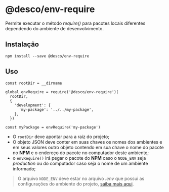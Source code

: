 # @desco/env-require

Permite executar o método *require()* para pacotes locais diferentes dependendo do ambiente de desenvolvimento.

## Instalação

```
npm install --save @desco/env-require
```

## Uso

```
const rootDir = __dirname

global.envRequire = require('@desco/env-require')(
  rootDir,
  {
    'development': { 
      'my-package': '../../my-package',
    },
  })

const myPackage = envRequire('my-package')
```

* O `rootDir` deve apontar para a raiz do projeto;
* O objeto JSON deve conter em suas chaves os nomes dos ambientes e em seus valores outro objeto contendo em sua chave o nome do pacote no **NPM** e o endereço do pacote no computador deste ambiente;
* o `envRequire()` irá pegar o pacote do **NPM** caso o `NODE_ENV` seja *production* ou do computador caso seja o nome de um ambiente informado;

> O arquivo `NODE_ENV` deve estar no arquivo *.env* que possui as configurações do ambiente do projeto, <a href="https://blog.rocketseat.com.br/variaveis-ambiente-nodejs/" tarfet="_blank">saiba mais aqui</a>.
